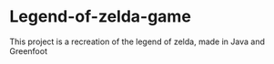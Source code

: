 # Legend-of-zelda-game
This project is a recreation of the legend of zelda, made in Java and Greenfoot

